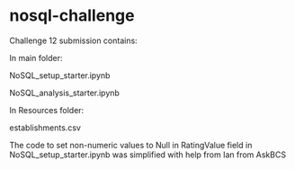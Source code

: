 # nosql-challenge

Challenge 12 submission contains:

In main folder:

NoSQL_setup_starter.ipynb

NoSQL_analysis_starter.ipynb

In Resources folder:

establishments.csv

The code to set non-numeric values to Null in RatingValue field in NoSQL_setup_starter.ipynb was simplified with help from Ian from AskBCS
